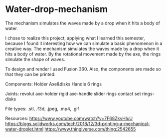 # Water-drop-mechanism
The mechanism simulates the waves made by a drop when it hits a body of water.

I chose to realize this project, applying what I learned this semester, because I found it interesting how we can simulate a basic phenomenon in a creative way.
The mechanism simulates the waves made by a drop when it hits a body of water. By the rotational movement made by the axe, the rings simulate the shape of waves.

To design and render I used Fusion 360.
Also, the components are made so that they can be printed.

Components:
Holder
Axe&disks
Handle
6 rings

Joints:
revolut axe-holder
rigid axe-handle
slider rings
contact set rings-disks

File types: .stl, .f3d, .jpeg, .mp4, .gif

Resources:
https://www.youtube.com/watch?v=7F68ZkvHIuU
https://blogs.solidworks.com/tech/2018/12/3d-printing-a-mechanical-water-droplet.html
https://www.thingiverse.com/thing:2542655
